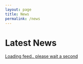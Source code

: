 ```yaml
---
layout: page
title: News
permalink: /news
---
```


# Latest News
<div style="min-height:500px; max-width:700px; margin:auto;">
<a class="twitter-timeline" data-dnt="true"  data-theme="light" href="https://twitter.com/friquifund?ref_src=twsrc%5Etfw">Loading feed.. please wait a second</a> 
</div>



